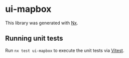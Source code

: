 # ui-mapbox

This library was generated with [Nx](https://nx.dev).

## Running unit tests

Run `nx test ui-mapbox` to execute the unit tests via [Vitest](https://vitest.dev/).
